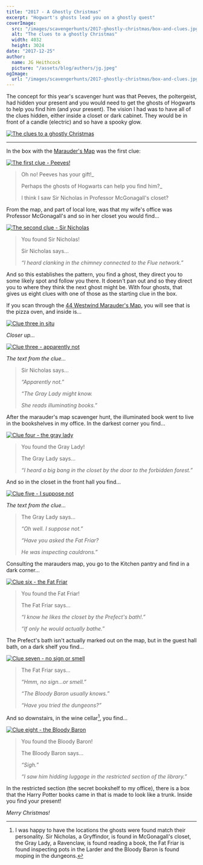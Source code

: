 ```yaml
---
title: "2017 - A Ghostly Christmas"
excerpt: "Hogwart's ghosts lead you on a ghostly quest"
coverImage:
  src: "/images/scavengerhunts/2017-ghostly-christmas/box-and-clues.jpg"
  alt: "The clues to a ghostly Christmas"
  width: 4032
  height: 3024
date: "2017-12-25"
author:
  name: JG Heithcock
  picture: "/assets/blog/authors/jg.jpeg"
ogImage:
  url: "/images/scavengerhunts/2017-ghostly-christmas/box-and-clues.jpg"
---
```


The concept for this year's scavenger hunt was that Peeves, the poltergeist, had hidden your present and you would need to get the ghosts of Hogwarts to help you find him (and your present). The vision I had was to have all of the clues hidden, either inside a closet or dark cabinet. They would be in front of a candle (electric) and so have a spooky glow.

<a href="/images/scavengerhunts/2017-ghostly-christmas/box-and-clues.jpg">
<img src="/images/scavengerhunts/2017-ghostly-christmas/box-and-clues.jpg" alt="The clues to a ghostly Christmas" class="mapBorder" />
</a>

<hr/>

In the box with the [Marauder's Map](./2013-44-marauders/) was the first clue:

<a href="/images/scavengerhunts/2017-ghostly-christmas/clue-1.jpg">
<img src="/images/scavengerhunts/2017-ghostly-christmas/clue-1.jpg" alt="The first clue - Peeves!" class="mapBorder" />
</a>

> Oh no! Peeves has your gift!\_
>
> Perhaps the ghosts of Hogwarts can help you find him?\_
>
> I think I saw Sir Nicholas in Professor McGonagall's closet?

From the map, and part of local lore, was that my wife's office was Professor McGonagall's and so in her closet you would find...

<a href="/images/scavengerhunts/2017-ghostly-christmas/clue-2.jpg">
<img src="/images/scavengerhunts/2017-ghostly-christmas/clue-2.jpg" alt="The second clue - Sir Nicholas" class="mapBorder" />
</a>

> You found Sir Nicholas!
>
> Sir Nicholas says...
>
> _&ldquo;I heard clanking in the chimney connected to the Flue network.&rdquo;_

And so this establishes the pattern, you find a ghost, they direct you to some likely spot and follow you there. It doesn't pan out and so they direct you to where they think the next ghost might be. With four ghosts, that gives us eight clues with one of those as the starting clue in the box.

If you scan through the [44 Westwind Marauder's Map](https://www.44westwind.com/map/index.html), you will see that is the pizza oven, and inside is...

<a href="/images/scavengerhunts/2017-ghostly-christmas/clue-3-in-floo-network.jpg">
<img src="/images/scavengerhunts/2017-ghostly-christmas/clue-3-in-floo-network.jpg" alt="Clue three in situ" class="mapBorder" />
</a>

_Closer up..._

<a href="/images/scavengerhunts/2017-ghostly-christmas/clue-3.jpg">
<img src="/images/scavengerhunts/2017-ghostly-christmas/clue-3.jpg" alt="Clue three - apparently not" class="mapBorder" />
</a>

_The text from the clue..._

> Sir Nicholas says...
>
> _&ldquo;Apparently not.&rdquo;_
>
> _&ldquo;The Gray Lady might know._
>
> _She reads illuminating books.&rdquo;_

After the marauder's map scavenger hunt, the illuminated book went to live in the bookshelves in my office. In the darkest corner you find...

<a href="/images/scavengerhunts/2017-ghostly-christmas/clue-4.jpg">
<img src="/images/scavengerhunts/2017-ghostly-christmas/clue-4.jpg" alt="Clue four - the gray lady" class="mapBorder" />
</a>

> You found the Gray Lady!
>
> The Gray Lady says...
>
> _&ldquo;I heard a big bang in the closet by the door to the forbidden forest.&rdquo;_

And so in the closet in the front hall you find...

<a href="/images/scavengerhunts/2017-ghostly-christmas/clue-5.jpg">
<img src="/images/scavengerhunts/2017-ghostly-christmas/clue-5.jpg" alt="Clue five - I suppose not" class="mapBorder" />
</a>

_The text from the clue..._

> The Gray Lady says...
>
> _&ldquo;Oh well. I suppose not.&rdquo;_
>
> _&ldquo;Have you asked the Fat Friar?_
>
> _He was inspecting cauldrons.&rdquo;_

Consulting the marauders map, you go to the Kitchen pantry and find in a dark corner...

<a href="/images/scavengerhunts/2017-ghostly-christmas/clue-6.jpg">
<img src="/images/scavengerhunts/2017-ghostly-christmas/clue-6.jpg" alt="Clue six - the Fat Friar" class="mapBorder" />
</a>

> You found the Fat Friar!
>
> The Fat Friar says...
>
> _&ldquo;I know he likes the closet by the Prefect's bath!.&rdquo;_
>
> _&ldquo;If only he would actually bathe.&rdquo;_

The Prefect's bath isn't actually marked out on the map, but in the guest hall bath, on a dark shelf you find...

<a href="/images/scavengerhunts/2017-ghostly-christmas/clue-7.jpg">
<img src="/images/scavengerhunts/2017-ghostly-christmas/clue-7.jpg" alt="Clue seven - no sign or smell" class="mapBorder" />
</a>

> The Fat Friar says...
>
> _&ldquo;Hmm, no sign...or smell.&rdquo;_
>
> _&ldquo;The Bloody Baron usually knows.&rdquo;_
>
> _&ldquo;Have you tried the dungeons?&rdquo;_

And so downstairs, in the wine cellar[^1], you find...

[^1]: I was happy to have the locations the ghosts were found match their personality. Sir Nicholas, a Gryffindor, is found in McGonagall's closet, the Gray Lady, a Ravenclaw, is found reading a book, the Fat Friar is found inspecting pots in the Larder and the Bloody Baron is found moping in the dungeons.

<a href="/images/scavengerhunts/2017-ghostly-christmas/clue-8.jpg">
<img src="/images/scavengerhunts/2017-ghostly-christmas/clue-8.jpg" alt="Clue eight - the Bloody Baron" class="mapBorder" />
</a>

> You found the Bloody Baron!
>
> The Bloody Baron says...
>
> _&ldquo;Sigh.&rdquo;_
>
> _&ldquo;I saw him hidding luggage in the restricted section of the library.&rdquo;_

In the restricted section (the secret bookshelf to my office), there is a box that the Harry Potter books came in that is made to look like a trunk. Inside you find your present!

_Merry Christmas!_
